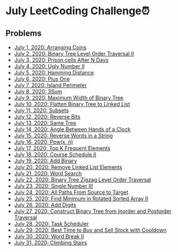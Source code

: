 # July LeetCoding Challenge⏰

## Problems

- [July 1, 2020: Arranging Coins](https://leetcode.com/problems/arranging-coins/)
- [July 2, 2020: Binary Tree Level Order Traversal II](https://leetcode.com/problems/binary-tree-level-order-traversal-ii/)
- [July 3, 2020: Prison cells After N Days](https://leetcode.com/problems/prison-cells-after-n-days/)
- [July 4, 2020: Ugly Number II](https://leetcode.com/problems/ugly-number-ii/)
- [July 5, 2020: Hamming Distance](https://leetcode.com/problems/hamming-distance/)
- [July 6, 2020: Plus One](https://leetcode.com/problems/plus-one/)
- [July 7, 2020: Island Perimeter](https://leetcode.com/problems/island-perimeter/)
- [July 8, 2020: 3Sum](https://leetcode.com/problems/3sum/)
- [July 9, 2020: Maximum Width of Binary Tree](https://leetcode.com/problems/maximum-width-of-binary-tree/)
- [July 10, 2020: Flatten Binary Tree to Linked List](https://leetcode.com/problems/flatten-binary-tree-to-linked-list/)
- [July 11, 2020: Subsets](https://leetcode.com/problems/subsets/)
- [July 12, 2020: Reverse Bits](https://leetcode.com/problems/reverse-bits/)
- [July 13, 2020: Same Tree](https://leetcode.com/problems/same-tree/)
- [July 14, 2020: Angle Between Hands of a Clock](https://leetcode.com/problems/angle-between-hands-of-a-clock/)
- [July 15, 2020: Reverse Words in a String](https://leetcode.com/problems/reverse-words-in-a-string/)
- [July 16, 2020: Pow(x, n)](https://leetcode.com/problems/powx-n/)
- [July 17, 2020: Top K Frequent Elements](https://leetcode.com/problems/top-k-frequent-elements/)
- [July 18, 2020: Course Schedule II](https://leetcode.com/problems/course-schedule-ii/)
- [July 19, 2020: Add Binary](https://leetcode.com/problems/add-binary/)
- [July 20, 2020: Remove Linked List Elements](https://leetcode.com/problems/remove-linked-list-elements/)
- [July 21, 2020: Word Search](https://leetcode.com/problems/word-search/)
- [July 22, 2020: Binary Tree Zigzag Level Order Traversal](https://leetcode.com/problems/binary-tree-zigzag-level-order-traversal/)
- [July 23, 2020: Single Number III](https://leetcode.com/problems/single-number-iii/)
- [July 24, 2020: All Paths From Source to Target]()
- [July 25, 2020: Find Minimum in Rotated Sorted Array II]()
- [July 26, 2020: Add Digits]()
- [July 27, 2020: Construct Binary Tree from Inorder and Postorder Traversal]()
- [July 28, 2020: Task Scheduler]()
- [July 29, 2020: Best Time to Buy and Sell Stock with Cooldown]()
- [July 30, 2020: Word Break II]()
- [July 31, 2020: Climbing Stairs]()
